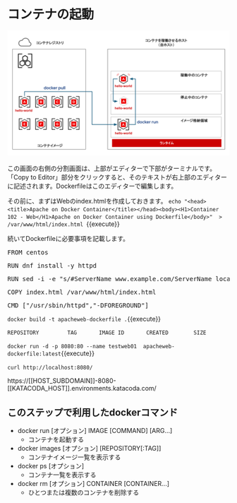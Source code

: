 # コンテナの起動


![Test Image 1](https://raw.githubusercontent.com/mayumi00/katacoda-scenarios/main/container101/images/image01.png)　

この画面の右側の分割画面は、上部がエディターで下部がターミナルです。「Copy to Editor」部分をクリックすると、そのテキストが右上部のエディターに記述されます。Dockerfileはこのエディターで編集します。

その前に、まずはWebのindex.htmlを作成しておきます。
`echo "<head><title>Apache on Docker Container</title></head><body><H1>Container 102 - Web</H1>Apache on Docker Container using Dockerfile</body>"  > /var/www/html/index.html `{{execute}}

続いてDockerfileに必要事項を記載します。

<pre class="file" data-filename="Dockerfile" data-target="append">
FROM centos
</pre>

<pre class="file" data-filename="Dockerfile" data-target="append">
RUN dnf install -y httpd
</pre>

<pre class="file" data-filename="Dockerfile" data-target="append">
RUN sed -i -e "s/#ServerName www.example.com/ServerName localhost/" /etc/httpd/conf/httpd.conf
</pre>

<pre class="file" data-filename="Dockerfile" data-target="append">
COPY index.html /var/www/html/index.html
</pre>

<pre class="file" data-filename="Dockerfile" data-target="append">
CMD ["/usr/sbin/httpd","-DFOREGROUND"]
</pre>


`docker build -t apacheweb-dockerfile .`{{execute}}
 
```text
REPOSITORY         TAG       IMAGE ID       CREATED        SIZE

```

`docker run -d -p 8080:80 --name testweb01  apacheweb-dockerfile:latest`{{execute}}

`curl http://localhost:8080/`

https://[[HOST_SUBDOMAIN]]-8080-[[KATACODA_HOST]].environments.katacoda.com/


##  このステップで利用したdockerコマンド
- docker run [オプション] IMAGE [COMMAND] [ARG...]
  - コンテナを起動する
- docker images [オプション] [REPOSITORY[:TAG]]
  - コンテナイメージ一覧を表示する
- docker ps [オプション]
  - コンテナ一覧を表示する
- docker rm [オプション] CONTAINER [CONTAINER...]
  - ひとつまたは複数のコンテナを削除する



 